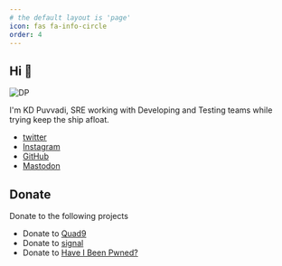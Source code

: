 ```yaml
---
# the default layout is 'page'
icon: fas fa-info-circle
order: 4
---
```


## Hi 👋

![DP](https://avatars.githubusercontent.com/u/7326255?v=4)

I'm KD Puvvadi, SRE working with Developing and Testing teams while trying keep the ship afloat.

- [twitter](https://twitter.com/kdpuvvadi)
- [Instagram](https://instagram.com/kdpuvvadi)
- [GitHub](https://github.com/kdpuvvadi)
- [Mastodon](https://infosec.exchange/@kdpuvvadi)

## Donate 

Donate to the following projects

- Donate to [Quad9](https://www.quad9.net/donate/) 
- Donate to [signal](https://signal.org/donate/)
- Donate to [Have I Been Pwned?](https://haveibeenpwned.com/Donate)

